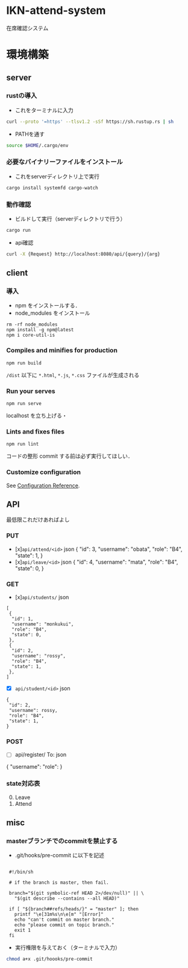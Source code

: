 # IKN-attend-system
在席確認システム

# 環境構築
## server
### rustの導入

- これをターミナルに入力

```bash
curl --proto '=https' --tlsv1.2 -sSf https://sh.rustup.rs | sh
```

- PATHを通す
```bash
source $HOME/.cargo/env
```

### 必要なバイナリーファイルをインストール

- これをserverディレクトリ上で実行

```bash
cargo install systemfd cargo-watch
```

### 動作確認

- ビルドして実行（serverディレクトリで行う）

```bash
cargo run
```

- api確認
 ```bash
 curl -X {Request} http://localhost:8080/api/{query}/{arg}
 ```
 
## client

### 導入
- npm をインストールする．
- node_modules をインストール
```
rm -rf node_modules
npm install -g npm@latest
npm i core-util-is
```
### Compiles and minifies for production
```
npm run build
```
`/dist` 以下に `*.html`, `*.js`, `*.css` ファイルが生成される

### Run your serves
```
npm run serve
```
localhost を立ち上げる・

### Lints and fixes files
```
npm run lint
```
コードの整形
commit する前は必ず実行してほしい．

### Customize configuration
See [Configuration Reference](https://cli.vuejs.org/config/).

 
 ## API

 最低限これだけあればよし
 ### PUT
 - [x]`api/attend/<id>`
 json {
   "id": 3,
   "username": "obata",
   "role": "B4",
   "state": 1,
 }
 - [x]`api/leave/<id>`
 json {
   "id": 4,
   "username": "mata",
   "role": "B4",
   "state": 0,
 }
 
 ### GET
 - [x]`api/students/`
 json
 ```
 [
  {
   "id": 1,
   "username": "monkukui",
   "role": "B4",
   "state": 0,
  },
  {
   "id": 2,
   "username": "rossy",
   "role": "B4",
   "state": 1,
  },
 ]
 ```
 - [x] `api/student/<id>`
 json
 ```
 {
  "id": 2,
  "username": rossy,
  "role": "B4",
  "state": 1,
 }
 ```

### POST
- [ ] api/register/
 To:
 json

 {
  "username":
  "role":
 }

### state対応表
  
  0. Leave
  0. Attend

## misc

### masterブランチでのcommitを禁止する

 - .git/hooks/pre-commit に以下を記述

 ```:pre-commit

  #!/bin/sh

  # if the branch is master, then fail.

  branch="$(git symbolic-ref HEAD 2>/dev/null)" || \
    "$(git describe --contains --all HEAD)"

  if [ "${branch##refs/heads/}" = "master" ]; then
    printf "\e[31m%s\n\e[m" "[Error]"
    echo "can't commit on master branch."
    echo "please commit on topic branch."
    exit 1
  fi
  ```

 - 実行権限を与えておく（ターミナルで入力）
 ```bash
 chmod a+x .git/hoooks/pre-commit
 ```
